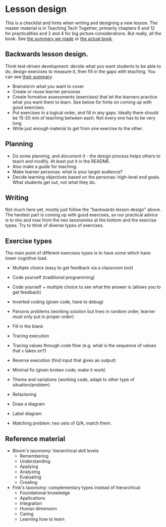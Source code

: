 # Lesson design

This is a checklist and hints when writing and designing a new lesson.
The master material is in Teaching Tech Together, primarily chapters 6
and 12 for practicalities and 2 and 4 for big picture considerations.
But really, all the book.  See [the summary we
made](teaching-tech-together.md) or [the actual
book](http://teachtogether.tech/).

## Backwards lesson design.

Think test-driven development: decide what you want students to be able
to do, design exercises to measure it, then fill in the gaps with
teaching.  You can see [their
summary](http://teachtogether.tech/en/template/).

- Brainstorm what you want to cover
- Create or reuse learner personas
- Create formative assessments (exercises) that let the learners
  practice what you want them to learn.  See below for hints on coming
  up with good exercises.
- Put exercises in a logical order, and fill in any gaps.  Ideally
  there should be 15-20 min of teaching between each.  Not every one
  has to be very long
- Write just enough material to get from one exercise to the other.


## Planning

- Do some planning, and *document it* - the design process helps
  others to teach and modify.  At least put it in the README.
- Also make a *guide* for teaching.
- Make learner personas: what is your target audience?
- Decide learning objectives based on the personas: high-level end
  goals.  What students get out, not what they do.

## Writing

Not much here yet, mostly just follow the "backwards lesson design"
above.  The hardest part is coming up with good exercises, so our
practical advice is to mix and max from the two taxonomies at the
bottom and the exercise types.  Try to think of diverse types of
exercises.

## Exercise types

The main point of different exercises types is to have some which have
lower cognitive load.

- Multiple choice (easy to get feedback via a classroom tool)
- Code yourself (traditional programming)
- Code yourself + multiple choice to see what the answer is (allows
  you to get feedback)
- Inverted coding (given code, have to debug)
- Parsons problems (working solution but lines in random order,
  learner must only put in proper order)
- Fill in the blank

- Tracing execution
- Tracing values through code flow (e.g. what is the sequence of
  values that `x` takes on?)
- Reverse execution (find input that gives an output)
- Minimal fix (given broken code, make it work)
- Theme and variations (working code, adapt to other type of
  situation/problem)
- Refactoring

- Draw a diagram
- Label diagram
- Matching problem: two sets of Q/A, match them.


## Reference material
- Bloom's taxonomy: hierarchical skill levels
  - Remembering
  - Understanding
  - Applying
  - Analyzing
  - Evaluating
  - Creating
- Fink's taxonomy: complementary types instead of hierarchical:
  - Foundational knowledge
  - Applications
  - Integration
  - Human dimension
  - Caring
  - Learning how to learn
